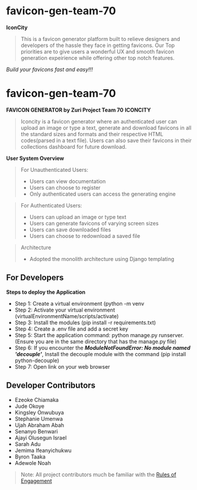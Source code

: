 # favicon-gen-team-70

**IconCity**
>This is a favicon generator platform built to relieve designers and developers of the hassle they face in getting favicons.
Our Top priorities are to give users a wonderful UX and smooth favicon generation expeirience while offering other top notch features.

*Build your favicons fast and easy!!!*
# favicon-gen-team-70
**FAVICON GENERATOR by Zuri Project Team 70**
**ICONCITY**
>Iconcity is a favicon generator where an authenticated user can upload an image or type a text, generate and download favicons in all the standard sizes and formats and their respective HTML codes(parsed in a text file). Users can also save their favicons in their collections dashboard for future download.

**User System Overview**
>For Unauthenticated Users:
>- Users can view documentation
>- Users can choose to register
>- Only authenticated users can access the generating engine

>For Authenticated Users:
>- Users can upload an image or type text
>- Users can generate favicons of varying screen sizes
>- Users can save downloaded files
>- Users can choose to redownload a saved file

>Architecture
>- Adopted the monolith architecture using Django templating

## For Developers
**Steps to deploy the Application**
- Step 1: Create a virtual environment (python -m venv <virtualEnvironmentName>
- Step 2: Activate your virtual environment (virtualEnvironmentName/scripts/activate)
- Step 3: Install the modules (pip install -r requirements.txt)
- Step 4: Create a .env file and add a secret key
- Step 5: Start the application command: python manage.py runserver. (Ensure you are in the same directory that has the manage.py file)
- Step 6: If you encounter the ***ModuleNotFoundError: No module named 'decouple'***, Install the decouple module with the command (pip install python-decouple)
- Step 7: Open link on your web browser

## Developer Contributors
- Ezeoke Chiamaka
- Jude Okoye
- Kingsley Onwubuya
- Stephanie Umenwa
- Ujah Abraham Abah
- Senanyo Benwari
- Ajayi Olusegun Israel
- Sarah Adu
- Jemima Ifeanyichukwu
- Byron Taaka
- Adewole Noah



>Note: All project contributors much be familiar with the [Rules of Engagement](https://docs.google.com/document/d/1D9N1TRe5wGy6t3cCa-JtPIFo-S4-cVjq1lsBvtaXHqo/edit?usp=sharing)
